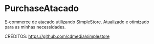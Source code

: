 # PurchaseAtacado
E-commerce de atacado utilizando SimpleStore. Atualizado e otimizado para as minhas necessidades.


CRÉDITOS: https://github.com/cdmedia/simplestore
